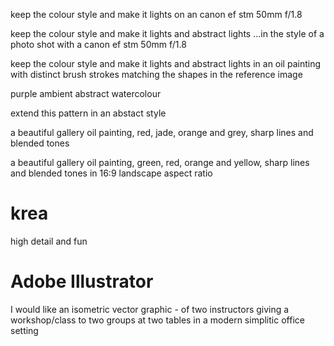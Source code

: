 keep the colour style and make it lights on an canon ef stm 50mm f/1.8


keep the colour style and make it lights and abstract lights ...in the style of a photo shot with a  canon ef stm 50mm f/1.8

keep the colour style and make it lights and abstract lights in an oil painting with distinct brush strokes matching the shapes in the reference image 



purple ambient abstract watercolour

extend this pattern in an abstact style

a beautiful gallery oil painting, red, jade, orange and grey, sharp lines and blended tones

a beautiful gallery oil painting, green, red, orange and yellow, sharp lines and blended tones in 16:9 landscape aspect ratio


# krea
high detail and fun


# Adobe Illustrator

I would like an isometric vector graphic - of two instructors giving a workshop/class to two groups at two tables in a modern simplitic office setting